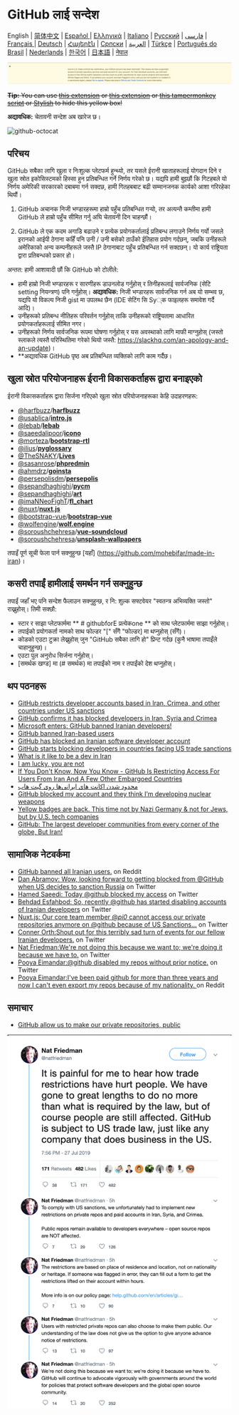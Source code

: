 # GitHub लाई सन्देश

English | [简体中文](./README-CN.md) | [Español ](./README-ES.md) | [Ελληνικά](./README-GR.md) | [Italiano](./README-IT.md) | [Русский](./README-RU.md) | [فارسی](./README-PER.md) | [Français ](./README-FR.md) | [Deutsch](./README-DE.md) | [Հայերէն](./README-HY.md) | [Српски](./README-SR.md) | [العربية](./README-AR.md) | [Türkçe](./README-TR.md) | [Português do Brasil](./README-PT-BR.md) | [Nederlands](./README-NL.md) | [한국어](./README-KO.md) | [日本語](./README-JA.md) | [नेपाल](./README-NP.md) 


![alt text](./message.png)

~~**Tip:** You can use [this extension](https://github.com/JafarAkhondali/remove-github-restrictions-message) or [this extension](https://github.com/MohamadKh75/ShutHub) or [this tampermonkey script](https://gist.github.com/HirbodBehnam/2e079e187be0b1b6a6bcb734ed88474e) or [Stylish](https://userstyles.org/styles/173827/hide-github-warning) to hide this yellow box!~~

**अद्यावधिक:** चेतावनी सन्देश अब खारेज छ।

![github-octocat](https://user-images.githubusercontent.com/16706911/61997137-7aa7df00-b0b2-11e9-97f1-f452855fe21c.png)

## परिचय

GitHub सबैका लागि खुला र निःशुल्क प्लेटफर्म हुन्थ्यो, तर यसले ईरानी खाताहरूलाई योगदान दिने र खुला स्रोत इकोसिस्टमको हिस्सा हुन प्रतिबन्धित गर्ने निर्णय गरेको छ। यद्यपि हामी बुझ्छौं कि गिटहबले यो निर्णय अमेरिकी सरकारको दबाबमा गर्न सक्दछ, हामी गितहबबाट बढी सम्मानजनक कार्यको आशा गरिरहेका थियौं।

1. GitHub अचानक निजी भण्डारहरूमा हाम्रो पहुँच प्रतिबन्धित गर्‍यो, तर अत्यन्तै कम्तीमा हामी GitHub ले हाम्रो पहुँच सीमित गर्नु अघि चेतावनी दिन चाहन्छौं।

2. GitHub ले एक कदम अगाडि बढाउने र प्रत्येक प्रयोगकर्तालाई प्रतिबन्ध लगाउने निर्णय गर्यो जसले इरानको आईपी ठेगाना कहिँ पनि उनी / उनी बसेको ठाउँको ईतिहास प्रयोग गर्दछन्, जबकि उनीहरूले अमेरिकाको अन्य कम्पनीहरूले जस्तै IP ठेगानाबाट पहुँच प्रतिबन्धित गर्न सक्दछन्। यो कार्य राष्ट्रियता द्वारा प्रतिबन्धको प्रकार हो।

अन्तत: हामी आशावादी छौं कि GitHub को टोलीले:

- हामी हाम्रो निजी भण्डारहरू र सारणीहरू डाउनलोड गर्नुहोस् र तिनीहरूलाई सार्वजनिक (सेटि setting नियन्त्रण) पनि गर्नुहोस्।
  **अद्यावधिक:** निजी भण्डारहरू सार्वजनिक गर्न अब यो सम्भव छ, यद्यपि यो विकल्प निजी gist मा उपलब्ध छैन (IDE सेटिंग सि Sy्क फाइलहरू समावेश गर्दै आदि)।
- उनीहरूको प्रतिबन्ध नीतिहरू परिवर्तन गर्नुहोस् ताकि उनीहरूको राष्ट्रियतामा आधारित प्रयोगकर्ताहरूलाई सीमित नगर।
- उनीहरूको निर्णय सार्वजनिक रूपमा घोषणा गर्नुहोस् र यस अवस्थाको लागि माफी माग्नुहोस् (जस्तो स्लाकले त्यस्तै परिस्थितिमा गरेको थियो जस्तै: https://slackhq.com/an-apology-and-an-update)।
- **अद्यावधिक GitHub पृष्ठ अब प्रतिबन्धित व्यक्तिको लागि काम गर्दैछ।

## खुला स्रोत परियोजनाहरू ईरानी विकासकर्ताहरू द्वारा बनाइएको

ईरानी विकासकर्ताहरू द्वारा सिर्जना गरिएको खुला स्रोत परियोजनाहरूका केहि उदाहरणहरू:

- [@harfbuzz](https://github.com/harfbuzz)/[**harfbuzz**](https://github.com/harfbuzz/harfbuzz)
- [@usablica](https://github.com/usablica)/[**intro.js**](https://github.com/usablica/intro.js)
- [@lebab](https://github.com/lebab)/[**lebab**](https://github.com/lebab/lebab)
- [@saeedalipoor](https://github.com/saeedalipoor)/[**icono**](https://github.com/saeedalipoor/icono)
- [@morteza](https://github.com/morteza)/[**bootstrap-rtl**](https://github.com/morteza/bootstrap-rtl)
- [@ilius](https://github.com/ilius)/[**pyglossary**](https://github.com/ilius/pyglossary)
- [@TheSNAKY](https://github.com/TheSNAKY)/[**Lives**](https://github.com/TheSNAKY/Lives)
- [@sasanrose](https://github.com/sasanrose)/[**phpredmin**](https://github.com/sasanrose/phpredmin)
- [@ahmdrz](https://github.com/ahmdrz)/[**goinsta**](https://github.com/ahmdrz/goinsta)
- [@persepolisdm](https://github.com/persepolisdm)/[**persepolis**](https://github.com/persepolisdm/persepolis)
- [@sepandhaghighi](https://github.com/sepandhaghighi)/[**pycm**](https://github.com/sepandhaghighi/pycm)
- [@sepandhaghighi](https://github.com/sepandhaghighi)/[**art**](https://github.com/sepandhaghighi/art)
- [@imaNNeoFighT](https://github.com/imaNNeoFighT)/[**fl_chart**](https://github.com/imaNNeoFighT/fl_chart)
- [@nuxt](https://github.com/nuxt)/[**nuxt.js**](https://github.com/nuxt/nuxt.js)
- [@bootstrap-vue](https://github.com/bootstrap-vue)/[**bootstrap-vue**](https://github.com/bootstrap-vue/bootstrap-vue)
- [@wolfengine](https://github.com/wolfengine)/[**wolf.engine**](https://github.com/wolfengine/wolf.engine)
- [@soroushchehresa](https://github.com/soroushchehresa)/[**vue-soundcloud**](https://github.com/soroushchehresa/vue-soundcloud)
- [@soroushchehresa](https://github.com/soroushchehresa)/[**unsplash-wallpapers**](https://github.com/soroushchehresa/unsplash-wallpapers)

तपाइँ पूर्ण सूची फेला पार्न सक्नुहुन्छ [यहाँ] (https://github.com/mohebifar/made-in-iran)।

## कसरी तपाईं हामीलाई समर्थन गर्न सक्नुहुन्छ

तपाईं जहाँ भए पनि सन्देश फैलाउन सक्नुहुन्छ, र नि: शुल्क सफ्टवेयर "स्वतन्त्र अभिव्यक्ति जस्तो" राख्नुहोस्।
तिमी सक्छौ:

- स्टार र साझा प्लेटफार्ममा ** # githubforE प्रत्येकone ** को साथ प्लेटफार्ममा साझा गर्नुहोस्।
- तपाईको प्रयोगकर्ता नामको साथ फोल्डर "[" सँगै "फोल्डर] मा थप्नुहोस् (सँगै)।
- कोडको एउटा टुक्रा लेख्नुहोस् जुन "GitHub सबैका लागि हो" प्रिन्ट गर्दछ (कुनै भाषामा तपाइँले चाहानुहुन्छ)।
- एउटा पुल अनुरोध सिर्जना गर्नुहोस्।
- [समर्थक खण्ड] मा (# समर्थक) मा तपाईंको नाम र तपाईंको देश थप्नुहोस्।

## थप पठनहरू

- [GitHub restricts developer accounts based in Iran, Crimea, and other countries under US sanctions](https://www.theverge.com/2019/7/29/8934694/github-us-trade-sanctions-developers-restricted-crimea-cuba-iran-north-korea-syria)
- [GitHub confirms it has blocked developers in Iran, Syria and Crimea](https://techcrunch.com/2019/07/29/github-ban-sanctioned-countries/)
- [Microsoft enters: GitHub banned Iranian developers!](https://medium.com/@d.aliyamini/microsoft-enters-github-banned-iranian-developers-843f7c60a146)
- [GitHub banned Iran-based users](https://financialtribune.com/articles/sci-tech/99111/github-bans-iran-based-users)
- [GitHub has blocked an Iranian software developer account](https://hub.packtpub.com/github-has-blocked-an-iranian-software-developers-account)
- [GitHub starts blocking developers in countries facing US trade sanctions](https://www.zdnet.com/article/github-starts-blocking-developers-in-countries-facing-us-trade-sanctions)
- [What is it like to be a dev in Iran](https://shahinsorkh.ir/2019/07/20/how-is-it-like-to-be-a-dev-in-iran)
- [I am lucky, you are not](https://dev.to/jeromegamez/i-am-lucky-you-are-not-2eco)
- [If You Don't Know, Now You Know - GitHub Is Restricting Access For Users From Iran And A Few Other Embargoed Countries](https://dev.to/mjraadi/if-you-don-t-know-now-you-know-github-is-restricting-access-for-users-from-iran-and-a-few-other-embargoed-countries-5ga9)
- [محدود شدن اکانت های ایرانی‌ها روی گیت هاب](https://jadi.net/2019/07/github-sanctions)
- [GitHub blocked my account and they think I’m developing nuclear weapons](https://medium.com/@hamed/github-blocked-my-account-and-they-think-im-developing-nuclear-weapons-e7e1fe62cb74)
- [Yellow badges are back. This time not by Nazi Germany & not for Jews, but by U.S. tech companies](https://medium.com/@hamed/yellow-badges-are-back-this-time-not-by-nazi-germany-not-for-jews-but-by-u-s-tech-companies-48e92d690176)
- [GitHub: The largest developer communities from every corner of the globe, But Iran!](https://medium.com/@khalesic/github-the-largest-developer-communities-from-every-corner-of-the-globe-but-iran-804c05a991df)
## सामाजिक नेटवर्कमा

- [GitHub banned all Iranian users.](https://www.reddit.com/r/programming/comments/ciey8g/github_banned_all_iranian_users_our_accounts_are/) on Reddit
- [Dan Abramov: Wow, looking forward to getting blocked from @GitHub when US decides to sanction Russia](https://twitter.com/dan_abramov/status/1154869188672086019?s=19) on Twitter
- [Hamed Saeedi: Today @github blocked my access](https://twitter.com/Hamed/status/1154268514074660864?s=19) on Twitter
- [Behdad Esfahbod: So, recently @github has started disabling accounts of Iranian developers](https://twitter.com/behdadesfahbod/status/1154755351092158465?s=19) on Twitter
- [Nuxt.js: Our core team member @_pi0_ cannot access our private repositories anymore on @github because of US Sanctions...](https://t.co/4FiLexH9Mf) on Twitter
- [Conner Orth:Shout out for this terribly sad turn of events for our fellow Iranian developers.](https://twitter.com/conner_orth/status/1154723522729709568) on Twitter
- [Nat Friedman:We're not doing this because we want to; we're doing it because we have to.](https://twitter.com/natfriedman/status/1155311121038864384) on Twitter
- [Pooya Eimandar:@github disabled my repos without prior notice.](https://twitter.com/_poei/status/1154994262884454400) on Twitter
- [Pooya Eimandar:I've been paid github for more than three years and now I can't even export my repos because of my nationality. ](https://www.reddit.com/r/github/comments/cirde7/ive_been_paid_github_for_more_than_three_years/?st=jympkq19&sh=df5e5410) on Reddit

## समाचार

- [GitHub allow us to make our private repositories, public](https://github.com/1995parham/github-do-not-ban-us/issues/666)

![nat-friedman](nat-friedman.png)






